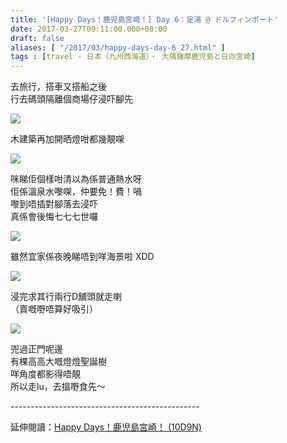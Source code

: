 ```yaml
---
title: '[Happy Days！鹿児島宮崎！] Day 6：足湯 @ ドルフィンポート'
date: 2017-03-27T09:11:00.000+08:00
draft: false
aliases: [ "/2017/03/happy-days-day-6_27.html" ]
tags : [travel - 日本（九州西海道）・ 大隅薩摩鹿児島と日向宮崎]
---
```


去旅行，搭車又搭船之後  
行去碼頭隔離個商場仔浸吓腳先  

[![](https://c1.staticflickr.com/3/2917/33504749142_8fe52337b0_z.jpg)](https://c1.staticflickr.com/3/2917/33504749142_8fe52337b0_z.jpg)

木建築再加開晒燈咁都幾靚㗎  

[![](https://c1.staticflickr.com/3/2807/33504752762_4f71f81211_z.jpg)](https://c1.staticflickr.com/3/2807/33504752762_4f71f81211_z.jpg)

咪睇佢個樣咁清以為係普通熱水呀  
佢係溫泉水嚟㗎，仲要免！費！喎  
嚟到唔插對腳落去浸吓  
真係會後悔七七七世囉  

[![](https://c2.staticflickr.com/4/3770/32818416354_d83753bee6_z.jpg)](https://c2.staticflickr.com/4/3770/32818416354_d83753bee6_z.jpg)

雖然宜家係夜晚睇唔到咩海景啦 XDD  

[![](https://c2.staticflickr.com/4/3932/32818418634_7b4f5a2e02_z.jpg)](https://c2.staticflickr.com/4/3932/32818418634_7b4f5a2e02_z.jpg)

浸完求其行兩行D舖頭就走喇  
（賣嘅嘢唔算好吸引）  

[![](https://c1.staticflickr.com/3/2811/33504759342_691a787846_z.jpg)](https://c1.staticflickr.com/3/2811/33504759342_691a787846_z.jpg)

兜過正門呢邊  
有棵高高大嘅燈燈聖誕樹  
咩角度都影得唔靚  
所以走lu，去搵嘢食先～  
  
\-----------------------------------------------  
  
延伸閱讀：[Happy Days！鹿児島宮崎！ (10D9N)](http://www.hidie.net/2017/06/happy-days10d9n.html)
